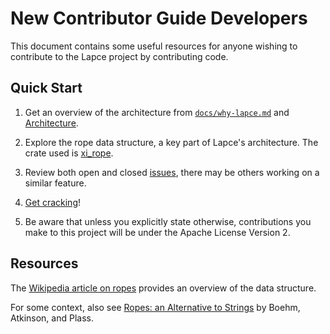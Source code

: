 # New Contributor Guide **Developers**

This document contains some useful resources for anyone wishing to contribute to the Lapce project by contributing code.

## Quick Start

1. Get an overview of the architecture from [`docs/why-lapce.md`](why-lapce.md) and [Architecture](https://docs.lapce.dev/development/architecture).

2. Explore the rope data structure, a key part of Lapce's architecture. The crate used is [xi_rope](https://crates.io/crates/xi-rope).

3. Review both open and closed [issues](https://github.com/lapce/lapce/issues), there may be others working on a similar feature.

4. [Get cracking](https://dictionary.cambridge.org/dictionary/english/get-cracking)!

5. Be aware that unless you explicitly state otherwise, contributions you make to this project will be under the Apache License Version 2.

## Resources

The [Wikipedia article on ropes](https://en.wikipedia.org/wiki/Rope_(data_structure)) provides an overview of the data structure.

For some context, also see [Ropes: an Alternative to Strings](https://citeseer.ist.psu.edu/viewdoc/download?doi=10.1.1.14.9450&rep=rep1&type=pdf) by Boehm, Atkinson, and Plass.



